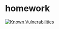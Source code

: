 # homework
[![Known Vulnerabilities](https://snyk.io/test/github/sam40305sam/homework/badge.svg?targetFile=package.json)](https://snyk.io/test/github/sam40305sam/homework?targetFile=package.json)
